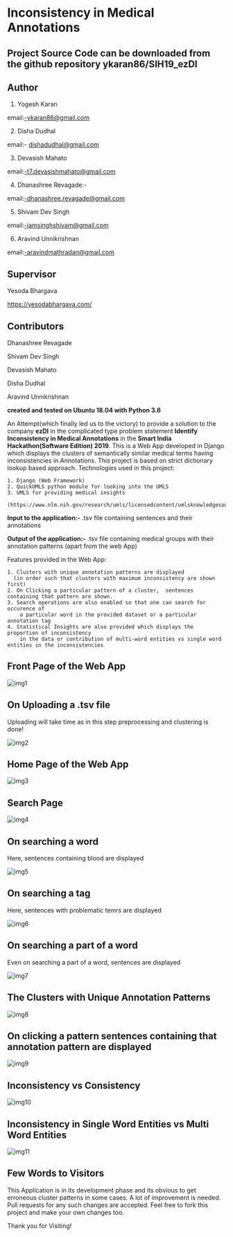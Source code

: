 Inconsistency in Medical Annotations
===

Project Source Code can be downloaded from the github repository ykaran86/SIH19_ezDI
---

Author
---

1) Yogesh Karan

email:-ykaran86@gmail.com

2) Disha Dudhal

email:- dishadudhal@gmail.com

3) Devasish Mahato

email:-t7.devasishmahato@gmail.com

4) Dhanashree Revagade:-

email:-dhanashree.revagade@gmail.com

5) Shivam Dev Singh

email:-iamsinghshivam@gmail.com

6) Aravind Unnikrishnan

email:-aravindmathradan@gmail.com

Supervisor
---
Yesoda Bhargava

https://yesodabhargava.com/

Contributors
---

Dhanashree Revagade

Shivam Dev Singh

Devasish Mahato

Disha Dudhal

Aravind Unnikrishnan

**created and tested on Ubuntu 18.04 with Python 3.6**

An Attempt(which finally led us to the victory) to provide a solution to the company **ezDI** in the complicated type problem statement **Identify Inconsistency in Medical Annotations** in the **Smart India Hackathon(Software Edition) 2019**. This is a Web App developed in Django which displays the clusters of semantically similar medical terms having inconsistencies in Annotations. This project is based on strict dictionary lookup based approach.
Technologies used in this project:
	
	1. Django (Web Framework)
	2. QuickUMLS python module for looking into the UMLS
	3. UMLS for providing medical insights
	    (https://www.nlm.nih.gov/research/umls/licensedcontent/umlsknowledgesources.html)
**Input to the application:-** .tsv file containing sentences and their annotations

**Output of the application:-** .tsv file containing medical groups with their annotation patterns (apart from the web App)

Features provided in the Web App:

	1. Clusters with unique annotation patterns are displayed 
      (in order such that clusters with maximum inconsistency are shown first)
	2. On Clicking a particular pattern of a cluster,  sentences containing that pattern are shown.
	3. Search operations are also enabled so that one can search for occurence of 
        a particular word in the provided dataset or a particular annotation tag
	4. Statistical Insights are also provided which displays the proportion of inconsistency 
        in the data or contribution of multi-word entities vs single word entities in the inconsistencies
Front Page of the Web App
---
![img1](img1.png)

On Uploading a .tsv file
---
Uploading will take time as in this step preprocessing and clustering is done!

![img2](img2.png)

Home Page of the Web App
---
![img3](img3.png)

Search Page
---
![img4](img4.png)

On searching a word
---
Here, sentences containing blood are displayed

![img5](img5.png)

On searching a tag
---
Here, sentences with problematic temrs are displayed

![img6](img6.png)

On searching a part of a word
---
Even on searching a part of a word, sentences are displayed

![img7](img7.png)

The Clusters with Unique Annotation Patterns
---
![img8](img8.png)

On clicking a pattern sentences containing that annotation pattern are displayed
---
![img9](img9.png)

Inconsistency vs Consistency
---
![img10](img10.png)

Inconsistency in Single Word Entities vs Multi Word Entities
---
![img11](img11.png)

Few Words to Visitors
---

This Application is in its development phase and its obvious to get erroneous cluster patterns in some cases. A lot of improvement is needed.
Pull requests for any such changes are accepted. Feel free to fork this project and make your own changes too.

Thank you for Visiting!
